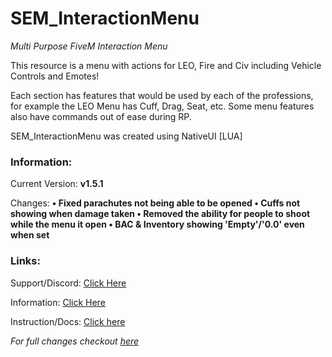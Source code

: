 # SEM_InteractionMenu
*Multi Purpose FiveM Interaction Menu*

This resource is a menu with actions for LEO, Fire and Civ including Vehicle Controls and Emotes!

Each section has features that would be used by each of the professions, for example the LEO Menu has Cuff, Drag, Seat, etc.
Some menu features also have commands out of ease during RP.

SEM_InteractionMenu was created using NativeUI [LUA]


### Information:
Current Version: **v1.5.1**

Changes: **• Fixed parachutes not being able to be opened • Cuffs not showing when damage taken • Removed the ability for people to shoot while the menu it open • BAC & Inventory showing 'Empty'/'0.0' even when set**


### Links:

Support/Discord: [Click Here](https://semdevelopment.com/discord)

Information: [Click Here](https://semdevelopment.com/releases/interactionmenu)

Instruction/Docs: [Click here](https://docs.semdevelopment.com/fivem/interactionmenu)

*For full changes checkout [here](https://semdevelopment.com/releases/interactionmenu/changelog)*
